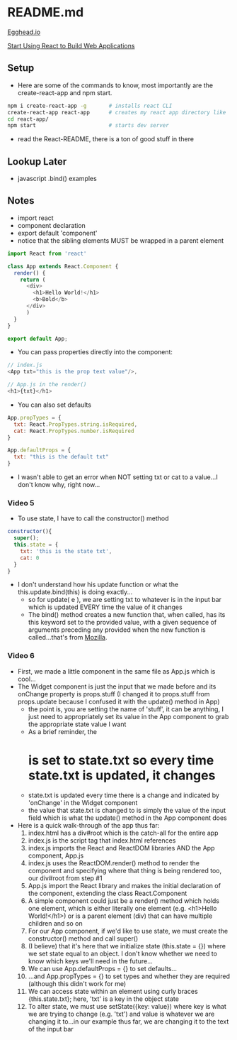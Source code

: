
# README.md

[Egghead.io](https://egghead.io/courses)

[Start Using React to Build Web Applications](https://egghead.io/courses/react-fundamentals)

## Setup
- Here are some of the commands to know, most importantly are the create-react-app and npm start.
```sh
npm i create-react-app -g 		# installs react CLI
create-react-app react-app		# creates my react app directory like 'rails new [app]'
cd react-app/					
npm start						# starts dev server
```
- read the React-README, there is a ton of good stuff in there

## Lookup Later
- javascript .bind() examples

## Notes

- import react
- component declaration
- export default 'component'
- notice that the sibling elements MUST be wrapped in a parent element
```javascript
import React from 'react'

class App extends React.Component {
  render() {
    return (
      <div>
        <h1>Hello World!</h1>
        <b>Bold</b>
      </div>
      )
  }
}

export default App;
```

- You can pass properties directly into the component:
```javascript
// index.js
<App txt="this is the prop text value"/>,

// App.js in the render()
<h1>{txt}</h1>
```

- You can also set defaults

```javascript
App.propTypes = {
  txt: React.PropTypes.string.isRequired,
  cat: React.PropTypes.number.isRequired
}

App.defaultProps = {
  txt: "this is the default txt"
}
```

- I wasn't able to get an error when NOT setting txt or cat to a value...I don't know why, right now...

### Video 5
- To use state, I have to call the constructor() method
```javascript
constructor(){
  super();
  this.state = {
    txt: 'this is the state txt',
    cat: 0
  }
}
```

- I don't understand how his update function or what the this.update.bind(this) is doing exactly...
  - so for update( e ), we are setting txt to whatever is in the input bar which is updated EVERY time
  the value of it changes
  - The bind() method creates a new function that, when called, has its this keyword set to the 
  provided value, with a given sequence of arguments preceding any provided when the new function 
  is called...that's from [Mozilla](https://developer.mozilla.org/en-US/docs/Web/JavaScript/Reference/Global_Objects/Function/bind).

### Video 6
- First, we made a little component in the same file as App.js which is cool...
- The Widget component is just the input that we made before and its onChange property is props.stuff (I
changed it to props.stuff from props.update because I confused it with the update() method in App)
  - the point is, you are setting the name of 'stuff', it can be anything, I just need to appropriately 
  set its value in the App component to grab the appropriate state value I want
  - As a brief reminder, the <h1> is set to state.txt so every time state.txt is updated, it changes
  - state.txt is updated every time there is a change and indicated by 'onChange' in the Widget component
  - the value that state.txt is changed to is simply the value of the input field which is what the
  update() method in the App component does
- Here is a quick walk-through of the app thus far:
  1. index.html has a div#root which is the catch-all for the entire app
  2. index.js is the script tag that index.html references
  3. index.js imports the React and ReactDOM libraries AND the App component, App.js
  4. index.js uses the ReactDOM.render() method to render the <App /> component and specifying
  where that thing is being rendered too, our div#root from step #1
  5. App.js import the React library and makes the initial declaration of the component, extending
  the class React.Component
  6. A simple component could just be a render() method which holds one element, which is either
  literally one element (e.g. &lt;h1&gt;Hello World!&lt;/h1&gt;) or is a parent element (div) that can have 
  multiple children and so on
  7. For our App component, if we'd like to use state, we must create the constructor() method and
  call super()
  8. (I believe) that it's here that we initialize state (this.state = {}) where we set state equal to
  an object.  I don't know whether we need to know which keys we'll need in the future...
  9. We can use App.defaultProps = {} to set defaults...
  10. ...and App.propTypes = {} to set types and whether they are required (although this didn't work for me)
  11. We can access state within an element using curly braces {this.state.txt}; here, 'txt' is a key in the 
  object state
  12. To alter state, we must use setState({key: value}) where key is what we are trying to change (e.g. 'txt')
  and value is whatever we are changing it to...in our example thus far, we are changing it to the text of the
  input bar











